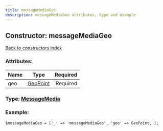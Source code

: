```yaml
---
title: messageMediaGeo
description: messageMediaGeo attributes, type and example
---
```

## Constructor: messageMediaGeo  
[Back to constructors index](index.md)



### Attributes:

| Name     |    Type       | Required |
|----------|:-------------:|---------:|
|geo|[GeoPoint](../types/GeoPoint.md) | Required|



### Type: [MessageMedia](../types/MessageMedia.md)


### Example:

```
$messageMediaGeo = ['_' => 'messageMediaGeo', 'geo' => GeoPoint, ];
```  


